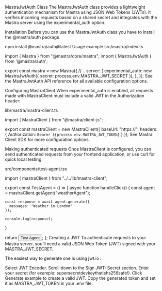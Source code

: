 MastraJwtAuth Class
The MastraJwtAuth class provides a lightweight authentication mechanism for Mastra using JSON Web Tokens (JWTs). It verifies incoming requests based on a shared secret and integrates with the Mastra server using the experimental_auth option.

Installation
Before you can use the MastraJwtAuth class you have to install the @mastra/auth package.


npm install @mastra/auth@latest
Usage example
src/mastra/index.ts

import { Mastra } from "@mastra/core/mastra";
import { MastraJwtAuth } from '@mastra/auth';
 
export const mastra = new Mastra({
  // ..
  server: {
    experimental_auth: new MastraJwtAuth({
        secret: process.env.MASTRA_JWT_SECRET
    }),
  },
});
See the MastraJwtAuth API reference for all available configuration options.

Configuring MastraClient
When experimental_auth is enabled, all requests made with MastraClient must include a valid JWT in the Authorization header:

lib/mastra/mastra-client.ts

import { MastraClient } from "@mastra/client-js";
 
export const mastraClient = new MastraClient({
  baseUrl: "https://<mastra-api-url>",
  headers: {
    Authorization: `Bearer ${process.env.MASTRA_JWT_TOKEN}`
  }
});
See Mastra Client SDK for more configuration options.

Making authenticated requests
Once MastraClient is configured, you can send authenticated requests from your frontend application, or use curl for quick local testing:

src/components/test-agent.tsx

import { mastraClient } from "../../lib/mastra-client";
 
export const TestAgent = () => {
  async function handleClick() {
    const agent = mastraClient.getAgent("weatherAgent");
 
    const response = await agent.generate({
      messages: "Weather in London"
    });
 
    console.log(response);
  }
 
  return <button onClick={handleClick}>Test Agent</button>;
};
Creating a JWT
To authenticate requests to your Mastra server, you’ll need a valid JSON Web Token (JWT) signed with your MASTRA_JWT_SECRET.

The easiest way to generate one is using jwt.io :

Select JWT Encoder.
Scroll down to the Sign JWT: Secret section.
Enter your secret (for example: supersecretdevkeythatishs256safe!).
Click Generate example to create a valid JWT.
Copy the generated token and set it as MASTRA_JWT_TOKEN in your .env file.